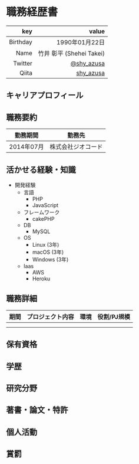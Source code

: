# 職務経歴書

|key|value|
|---:|-----:|
|Birthday|1990年01月22日|
|Name|竹井 彰平 (Shehei Takei)|
|Twitter|[@shy_azusa](https://twitter.com/shy_azusa)|
|Qiita|[shy_azusa](http://qiita.com/shy_azusa)|

## キャリアプロフィール


## 職務要約

|勤務期間|勤務先|
|:---:|:-----:|
|2014年07月|株式会社ジオコード|

## 活かせる経験・知識

- 開発経験
  - 言語
    - PHP
    - JavaScript
  - フレームワーク
    - cakePHP
  - DB
    - MySQL
  - OS
    - Linux (3年)
    - macOS (3年)
    - Windows (3年)
  - Iaas
    - AWS
    - Heroku

## 職務詳細

|期間|プロジェクト内容|環境|役割/PJ規模|
|---|---|---|---|
|||||
|||||

## 保有資格

## 学歴

## 研究分野

## 著書・論文・特許

## 個人活動

## 賞罰
